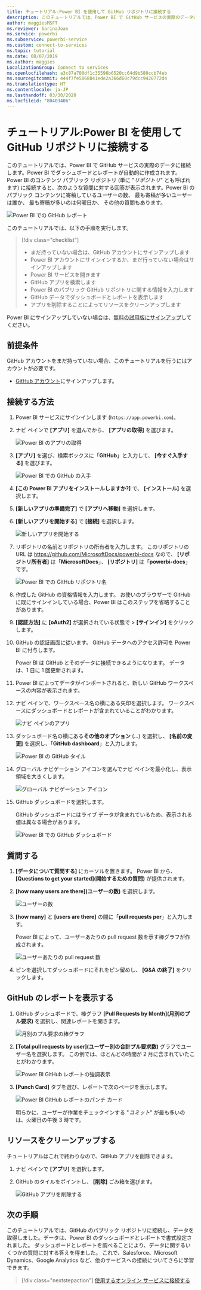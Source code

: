 ```yaml
---
title: チュートリアル:Power BI を使用して GitHub リポジトリに接続する
description: このチュートリアルでは、Power BI で GitHub サービスの実際のデータに接続します。Power BI でダッシュボードとレポートが自動的に作成されます。
author: maggiesMSFT
ms.reviewer: SarinaJoan
ms.service: powerbi
ms.subservice: powerbi-service
ms.custom: connect-to-services
ms.topic: tutorial
ms.date: 08/07/2019
ms.author: maggies
LocalizationGroup: Connect to services
ms.openlocfilehash: a3c87a700df1c35596b6520cc64d9b580ccb74eb
ms.sourcegitcommit: 444f7fe5068841ede2a366d60c79dcc9420772d4
ms.translationtype: HT
ms.contentlocale: ja-JP
ms.lasthandoff: 03/30/2020
ms.locfileid: "80403406"
---
```

# <a name="tutorial-connect-to-a-github-repo-with-power-bi"></a>チュートリアル:Power BI を使用して GitHub リポジトリに接続する
このチュートリアルでは、Power BI で GitHub サービスの実際のデータに接続します。Power BI でダッシュボードとレポートが自動的に作成されます。 Power BI のコンテンツ パブリック リポジトリ (単に "*リポジトリ*" とも呼ばれます) に接続すると、次のような質問に対する回答が表示されます。Power BI のパブリック コンテンツに寄稿しているユーザーの数、 最も寄稿が多いユーザーは誰か、 最も寄稿が多いのは何曜日か、 その他の質問もあります。 

![Power BI での GitHub レポート](media/service-tutorial-connect-to-github/power-bi-github-app-tutorial-punch-card.png)

このチュートリアルでは、以下の手順を実行します。

> [!div class="checklist"]
> * まだ持っていない場合は、GitHub アカウントにサインアップします 
> * Power BI アカウントにサインインするか、まだ行っていない場合はサインアップします
> * Power BI サービスを開きます
> * GitHub アプリを検索します
> * Power BI のパブリック GitHub リポジトリに関する情報を入力します
> * GitHub データでダッシュボードとレポートを表示します
> * アプリを削除することによってリソースをクリーンアップします

Power BI にサインアップしていない場合は、[無料の試用版にサインアップ](https://app.powerbi.com/signupredirect?pbi_source=web)してください。

## <a name="prerequisites"></a>前提条件

GitHub アカウントをまだ持っていない場合、このチュートリアルを行うにはアカウントが必要です。 

- [GitHub アカウント](https://docs.microsoft.com/contribute/get-started-setup-github)にサインアップします。


## <a name="how-to-connect"></a>接続する方法
1. Power BI サービスにサインインします (`https://app.powerbi.com`)。 
2. ナビ ペインで **[アプリ]** を選んでから、 **[アプリの取得]** を選びます。
   
   ![Power BI のアプリの取得](media/service-tutorial-connect-to-github/power-bi-github-app-tutorial.png) 

3. **[アプリ]** を選び、検索ボックスに「**GitHub**」と入力して、 **[今すぐ入手する]** を選びます。
   
   ![Power BI での GitHub の入手](media/service-tutorial-connect-to-github/power-bi-github-app-tutorial-app-source.png) 

4. **[この Power BI アプリをインストールしますか?]** で、 **[インストール]** を選択します。
5. **[新しいアプリの準備完了]** で **[アプリへ移動]** を選択します。
6. **[新しいアプリを開始する]** で **[接続]** を選択します。

    ![新しいアプリを開始する](media/service-tutorial-connect-to-github/power-bi-new-app-connect-get-started.png)

7. リポジトリの名前とリポジトリの所有者を入力します。 このリポジトリの URL は https://github.com/MicrosoftDocs/powerbi-docs なので、 **[リポジトリ所有者]** は「**MicrosoftDocs**」、 **[リポジトリ]** は「**powerbi-docs**」です。 
   
    ![Power BI での GitHub リポジトリ名](media/service-tutorial-connect-to-github/power-bi-github-app-tutorial-connect.png)

5. 作成した GitHub の資格情報を入力します。 お使いのブラウザーで GitHub に既にサインインしている場合、Power BI はこのステップを省略することがあります。 

6. **[認証方法]** に **[oAuth2]** が選択されている状態で \> **[サインイン]** をクリックします。

7. GitHub の認証画面に従います。 GitHub データへのアクセス許可を Power BI に付与します。
   
   Power BI は GitHub とそのデータに接続できるようになります。  データは、1 日に 1 回更新されます。

8. Power BI によってデータがインポートされると、新しい GitHub ワークスペースの内容が表示されます。 
9. ナビ ペインで、ワークスペース名の横にある矢印を選択します。 ワークスペースにダッシュボードとレポートが含まれていることがわかります。 

    ![ナビ ペインのアプリ](media/service-tutorial-connect-to-github/power-bi-github-app-tutorial-left-nav-expanded.png)

10. ダッシュボード名の横にある**その他のオプション** (...) を選択し、 **[名前の変更]** を選択し、「**GitHub dashboard**」と入力します。
 
    ![Power BI の GitHub タイル](media/service-tutorial-connect-to-github/power-bi-github-app-tutorial-left-nav.png) 

8. グローバル ナビゲーション アイコンを選んでナビ ペインを最小化し、表示領域を大きくします。

    ![グローバル ナビゲーション アイコン](media/service-tutorial-connect-to-github/power-bi-global-navigation-icon.png)

10. GitHub ダッシュボードを選択します。
    
    GitHub ダッシュボードにはライブ データが含まれているため、表示される値は異なる場合があります。

    ![Power BI での GitHub ダッシュボード](media/service-tutorial-connect-to-github/power-bi-github-app-tutorial-new-dashboard.png)

    

## <a name="ask-a-question"></a>質問する

1. **[データについて質問する]** にカーソルを置きます。 Power BI から、 **[Questions to get your started]\(開始するための質問\)** が提供されます。 

1. **[how many users are there]\(ユーザーの数\)** を選択します。
 
    ![ユーザーの数](media/service-tutorial-connect-to-github/power-bi-github-app-tutorial-qna-how-many-users.png)

13. **[how many]** と **[users are there]** の間に「**pull requests per**」と入力します。 

     Power BI によって、ユーザーあたりの pull request 数を示す棒グラフが作成されます。

    ![ユーザーあたりの pull request 数](media/service-tutorial-connect-to-github/power-bi-github-app-tutorial-qna-how-many-prs.png)


13. ピンを選択してダッシュボードにそれをピン留めし、 **[Q&A の終了]** をクリックします。

## <a name="view-the-github-report"></a>GitHub のレポートを表示する 

1. GitHub ダッシュボードで、棒グラフ **[Pull Requests by Month]\(月別のプル要求\)** を選択し、関連レポートを開きます。

    ![月別のプル要求の棒グラフ](media/service-tutorial-connect-to-github/power-bi-github-app-tutorial-column-chart.png)

2. **[Total pull requests by user]\(ユーザー別の合計プル要求数\)** グラフでユーザー名を選択します。 この例では、ほとんどの時間が 2 月に含まれていたことがわかります。

    ![Power BI GitHub レポートの強調表示](media/service-tutorial-connect-to-github/power-bi-github-app-tutorial-cross-filter-total-prs.png)

3. **[Punch Card]** タブを選び、レポートで次のページを表示します。 
 
    ![Power BI GitHub レポートのパンチ カード](media/service-tutorial-connect-to-github/power-bi-github-app-tutorial-tues-3pm.png)

    明らかに、ユーザーが作業をチェックインする "*コミット*" が最も多いのは、火曜日の午後 3 時です。

## <a name="clean-up-resources"></a>リソースをクリーンアップする

チュートリアルはこれで終わりなので、GitHub アプリを削除できます。 

1. ナビ ペインで **[アプリ]** を選択します。
2. GitHub のタイルをポイントし、 **[削除]** ごみ箱を選びます。

    ![GitHub アプリを削除する](media/service-tutorial-connect-to-github/power-bi-github-app-tutorial-delete.png)

## <a name="next-steps"></a>次の手順

このチュートリアルでは、GitHub のパブリック リポジトリに接続し、データを取得しました。データは、Power BI のダッシュボードとレポートで書式設定されました。 ダッシュボードとレポートを調べることにより、データに関するいくつかの質問に対する答えを得ました。 これで、Salesforce、Microsoft Dynamics、Google Analytics など、他のサービスへの接続についてさらに学習できます。 
 
> [!div class="nextstepaction"]
> [使用するオンライン サービスに接続する](service-connect-to-services.md)


